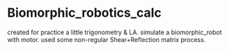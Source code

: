 # Biomorphic_robotics_calc
created for practice a little trigonometry & LA.
simulate a biomorphic_robot with motor. used some non-regular Shear+Reflection matrix process.
